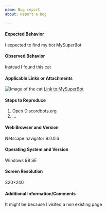 ```yaml
---
name: Bug report
about: Report a bug

---
```


#### Expected Behavior

I expected to find my bot MySuperBot

#### Observed Behavior

Instead I found this cat

#### Applicable Links or Attachments

![Image of the cat](https://discordbots.org/images/error.jpg)
[Link to MySuperBot](https://discordbots.org/bots/mysuperbot)

#### Steps to Reproduce

1. Open Discordbots.org
2. ...

#### Web Browser and Version

Netscape navigator 9.0.0.6

#### Operating System and Version

Windows 98 SE

#### Screen Resolution

320×240

#### Additional Information/Comments

It might be because I visited a non existing page
